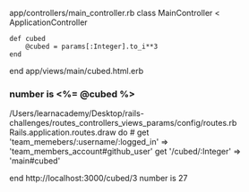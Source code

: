 app/controllers/main_controller.rb
class MainController < ApplicationController
        
    def cubed
        @cubed = params[:Integer].to_i**3
    end 
end
app/views/main/cubed.html.erb
<h3> number is <%= @cubed %> </h3>
/Users/learnacademy/Desktop/rails-challenges/routes_controllers_views_params/config/routes.rb
Rails.application.routes.draw do
  # get 'team_memebers/:username/:logged_in' => 'team_members_account#github_user'
  get '/cubed/:Integer' => 'main#cubed'

end
http://localhost:3000/cubed/3
number is 27